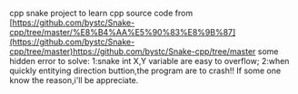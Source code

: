 cpp snake project to learn cpp
source code from [https://github.com/bystc/Snake-cpp/tree/master/%E8%B4%AA%E5%90%83%E8%9B%87](https://github.com/bystc/Snake-cpp/tree/master)https://github.com/bystc/Snake-cpp/tree/master
some hidden error to solve:
1:snake int X,Y variable are easy to overflow;
2:when quickly entitying direction buttion,the program are to crash!!
If some one know the reason,i'll be appreciate.
